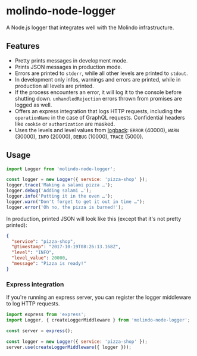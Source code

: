 # molindo-node-logger

A Node.js logger that integrates well with the Molindo infrastructure.

## Features

- Pretty prints messages in development mode.
- Prints JSON messages in production mode.
- Errors are printed to `stderr`, while all other levels are printed to `stdout`.
- In development only infos, warnings and errors are printed, while in production all levels are printed.
- If the process encounters an error, it will log it to the console before shutting down. `unhandledRejection` errors thrown from promises are logged as well.
- Offers an express integration that logs HTTP requests, including the `operationName` in the case of GraphQL requests. Confidential headers like `cookie` or `authorization` are masked.
- Uses the levels and level values from [logback](https://logback.qos.ch/): `ERROR` (40000), `WARN` (30000), `INFO` (20000), `DEBUG` (10000), `TRACE` (5000).

## Usage

```js
import Logger from 'molindo-node-logger';

const logger = new Logger({ service: 'pizza-shop' });
logger.trace('Making a salami pizza …');
logger.debug('Adding salami …');
logger.info('Putting it in the oven …');
logger.warn("Don't forget to get it out in time …");
logger.error('Oh no, the pizza is burned!');
```

In production, printed JSON will look like this (except that it's not pretty printed):

```json
{
  "service": "pizza-shop",
  "@timestamp": "2017-10-19T08:26:13.168Z",
  "level": "INFO",
  "level_value": 20000,
  "message": "Pizza is ready!"
}
```

### Express integration

If you're running an express server, you can register the logger middleware to log HTTP requests.

```js
import express from 'express';
import Logger, { createLoggerMiddleware } from 'molindo-node-logger';

const server = express();

const logger = new Logger({ service: 'pizza-shop' });
server.use(createLoggerMiddleware({ logger }));
```
